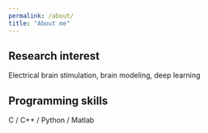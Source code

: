 ```yaml
---
permalink: /about/
title: "About me"
---
```


## Research interest
Electrical brain stimulation, brain modeling, deep learning

## Programming skills
C / C++ / Python / Matlab
